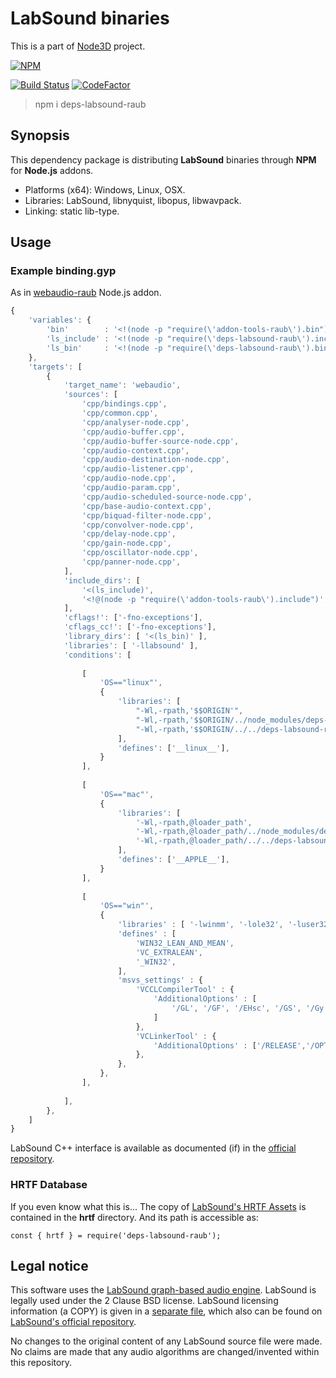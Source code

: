 # LabSound binaries

This is a part of [Node3D](https://github.com/node-3d) project.

[![NPM](https://nodei.co/npm/deps-labsound-raub.png?compact=true)](https://www.npmjs.com/package/deps-labsound-raub)

[![Build Status](https://api.travis-ci.com/node-3d/deps-labsound-raub.svg?branch=master)](https://travis-ci.com/node-3d/deps-labsound-raub)
[![CodeFactor](https://www.codefactor.io/repository/github/node-3d/deps-labsound-raub/badge)](https://www.codefactor.io/repository/github/node-3d/deps-labsound-raub)

> npm i deps-labsound-raub


## Synopsis

This dependency package is distributing **LabSound**
binaries through **NPM** for **Node.js** addons.

* Platforms (x64): Windows, Linux, OSX.
* Libraries: LabSound, libnyquist, libopus, libwavpack.
* Linking: static lib-type.


## Usage

### Example binding.gyp

As in [webaudio-raub](https://github.com/node-3d/webaudio-raub/tree/master/src) Node.js addon.

```javascript
{
	'variables': {
		'bin'        : '<!(node -p "require(\'addon-tools-raub\').bin")',
		'ls_include' : '<!(node -p "require(\'deps-labsound-raub\').include")',
		'ls_bin'     : '<!(node -p "require(\'deps-labsound-raub\').bin")',
	},
	'targets': [
		{
			'target_name': 'webaudio',
			'sources': [
				'cpp/bindings.cpp',
				'cpp/common.cpp',
				'cpp/analyser-node.cpp',
				'cpp/audio-buffer.cpp',
				'cpp/audio-buffer-source-node.cpp',
				'cpp/audio-context.cpp',
				'cpp/audio-destination-node.cpp',
				'cpp/audio-listener.cpp',
				'cpp/audio-node.cpp',
				'cpp/audio-param.cpp',
				'cpp/audio-scheduled-source-node.cpp',
				'cpp/base-audio-context.cpp',
				'cpp/biquad-filter-node.cpp',
				'cpp/convolver-node.cpp',
				'cpp/delay-node.cpp',
				'cpp/gain-node.cpp',
				'cpp/oscillator-node.cpp',
				'cpp/panner-node.cpp',
			],
			'include_dirs': [
				'<(ls_include)',
				'<!@(node -p "require(\'addon-tools-raub\').include")',
			],
			'cflags!': ['-fno-exceptions'],
			'cflags_cc!': ['-fno-exceptions'],
			'library_dirs': [ '<(ls_bin)' ],
			'libraries': [ '-llabsound' ],
			'conditions': [
				
				[
					'OS=="linux"',
					{
						'libraries': [
							"-Wl,-rpath,'$$ORIGIN'",
							"-Wl,-rpath,'$$ORIGIN/../node_modules/deps-labsound-raub/<(bin)'",
							"-Wl,-rpath,'$$ORIGIN/../../deps-labsound-raub/<(bin)'",
						],
						'defines': ['__linux__'],
					}
				],
				
				[
					'OS=="mac"',
					{
						'libraries': [
							'-Wl,-rpath,@loader_path',
							'-Wl,-rpath,@loader_path/../node_modules/deps-labsound-raub/<(bin)',
							'-Wl,-rpath,@loader_path/../../deps-labsound-raub/<(bin)',
						],
						'defines': ['__APPLE__'],
					}
				],
				
				[
					'OS=="win"',
					{
						'libraries' : [ '-lwinmm', '-lole32', '-luser32', '-lgdi32' ],
						'defines' : [
							'WIN32_LEAN_AND_MEAN',
							'VC_EXTRALEAN',
							'_WIN32',
						],
						'msvs_settings' : {
							'VCCLCompilerTool' : {
								'AdditionalOptions' : [
									'/GL', '/GF', '/EHsc', '/GS', '/Gy', '/GR-',
								]
							},
							'VCLinkerTool' : {
								'AdditionalOptions' : ['/RELEASE','/OPT:REF','/OPT:ICF','/LTCG'],
							},
						},
					},
				],
				
			],
		},
	]
}
```

LabSound C++ interface is available as documented (if) in the
[official repository](https://github.com/LabSound/LabSound).


### HRTF Database

If you even know what this is... The copy of
[LabSound's HRTF Assets](https://github.com/LabSound/LabSound/tree/master/assets/hrtf)
is contained in the **hrtf** directory. And its path is accessible as:

```
const { hrtf } = require('deps-labsound-raub');
```


## Legal notice

This software uses the [LabSound graph-based audio engine](https://github.com/LabSound/LabSound).
LabSound is legally used under the 2 Clause BSD license.
LabSound licensing information (a COPY) is given in a [separate file](/LABSOUND_BSD),
which also can be found on
[LabSound's official repository](https://github.com/LabSound/LabSound/blob/master/LICENSE).

No changes to the original content of any LabSound source file were made. No claims are made that
any audio algorithms are changed/invented within this repository.

